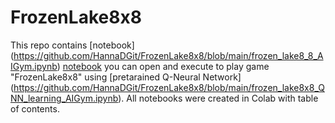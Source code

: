 # FrozenLake8x8

This repo contains [notebook] (https://github.com/HannaDGit/FrozenLake8x8/blob/main/frozen_lake8_8_AIGym.ipynb) 
[notebook](https://github.com/HannaDGit/FrozenLake8x8/blob/main/frozen_lake8_8_AIGym.ipynb)
you can open and execute to play game "FrozenLake8x8" using [pretarained Q-Neural Network] (https://github.com/HannaDGit/FrozenLake8x8/blob/main/frozen_lake8x8_QNN_learning_AIGym.ipynb). 
All notebooks were created in Colab with table of contents.
